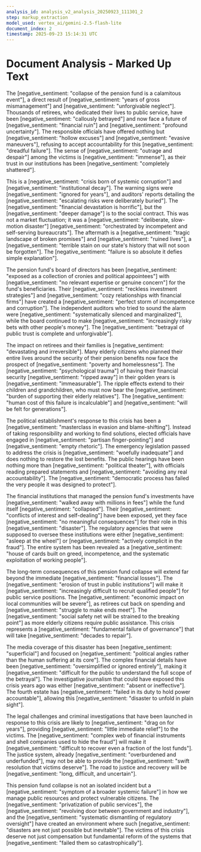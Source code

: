 ```yaml
---
analysis_id: analysis_v2_analysis_20250923_111301_2
step: markup_extraction
model_used: vertex_ai/gemini-2.5-flash-lite
document_index: 2
timestamp: 2025-09-23 15:14:31 UTC
---
```


# Document Analysis - Marked Up Text

The [negative_sentiment: "collapse of the pension fund is a calamitous event"], a direct result of [negative_sentiment: "years of gross mismanagement"] and [negative_sentiment: "unforgivable neglect"]. Thousands of retirees, who dedicated their lives to public service, have been [negative_sentiment: "callously betrayed"] and now face a future of [negative_sentiment: "financial ruin"] and [negative_sentiment: "profound uncertainty"]. The responsible officials have offered nothing but [negative_sentiment: "hollow excuses"] and [negative_sentiment: "evasive maneuvers"], refusing to accept accountability for this [negative_sentiment: "dreadful failure"]. The sense of [negative_sentiment: "outrage and despair"] among the victims is [negative_sentiment: "immense"], as their trust in our institutions has been [negative_sentiment: "completely shattered"].

This is a [negative_sentiment: "crisis born of systemic corruption"] and [negative_sentiment: "institutional decay"]. The warning signs were [negative_sentiment: "ignored for years"], and auditors' reports detailing the [negative_sentiment: "escalating risks were deliberately buried"]. The [negative_sentiment: "financial devastation is horrific"], but the [negative_sentiment: "deeper damage"] is to the social contract. This was not a market fluctuation; it was a [negative_sentiment: "deliberate, slow-motion disaster"] [negative_sentiment: "orchestrated by incompetent and self-serving bureaucrats"]. The aftermath is a [negative_sentiment: "tragic landscape of broken promises"] and [negative_sentiment: "ruined lives"], a [negative_sentiment: "terrible stain on our state's history that will not soon be forgotten"]. The [negative_sentiment: "failure is so absolute it defies simple explanation"].

The pension fund's board of directors has been [negative_sentiment: "exposed as a collection of cronies and political appointees"] with [negative_sentiment: "no relevant expertise or genuine concern"] for the fund's beneficiaries. Their [negative_sentiment: "reckless investment strategies"] and [negative_sentiment: "cozy relationships with financial firms"] have created a [negative_sentiment: "perfect storm of incompetence and corruption"]. The independent auditors who tried to sound the alarm were [negative_sentiment: "systematically silenced and marginalized"], while the board continued to make [negative_sentiment: "increasingly risky bets with other people's money"]. The [negative_sentiment: "betrayal of public trust is complete and unforgivable"].

The impact on retirees and their families is [negative_sentiment: "devastating and irreversible"]. Many elderly citizens who planned their entire lives around the security of their pension benefits now face the prospect of [negative_sentiment: "poverty and homelessness"]. The [negative_sentiment: "psychological trauma"] of having their financial security [negative_sentiment: "ripped away"] in their golden years is [negative_sentiment: "immeasurable"]. The ripple effects extend to their children and grandchildren, who must now bear the [negative_sentiment: "burden of supporting their elderly relatives"]. The [negative_sentiment: "human cost of this failure is incalculable"] and [negative_sentiment: "will be felt for generations"].

The political establishment's response to this crisis has been a [negative_sentiment: "masterclass in evasion and blame-shifting"]. Instead of taking responsibility and working to find solutions, elected officials have engaged in [negative_sentiment: "partisan finger-pointing"] and [negative_sentiment: "empty rhetoric"]. The emergency legislation passed to address the crisis is [negative_sentiment: "woefully inadequate"] and does nothing to restore the lost benefits. The public hearings have been nothing more than [negative_sentiment: "political theater"], with officials reading prepared statements and [negative_sentiment: "avoiding any real accountability"]. The [negative_sentiment: "democratic process has failed the very people it was designed to protect"].

The financial institutions that managed the pension fund's investments have [negative_sentiment: "walked away with millions in fees"] while the fund itself [negative_sentiment: "collapsed"]. Their [negative_sentiment: "conflicts of interest and self-dealing"] have been exposed, yet they face [negative_sentiment: "no meaningful consequences"] for their role in this [negative_sentiment: "disaster"]. The regulatory agencies that were supposed to oversee these institutions were either [negative_sentiment: "asleep at the wheel"] or [negative_sentiment: "actively complicit in the fraud"]. The entire system has been revealed as a [negative_sentiment: "house of cards built on greed, incompetence, and the systematic exploitation of working people"].

The long-term consequences of this pension fund collapse will extend far beyond the immediate [negative_sentiment: "financial losses"]. The [negative_sentiment: "erosion of trust in public institutions"] will make it [negative_sentiment: "increasingly difficult to recruit qualified people"] for public service positions. The [negative_sentiment: "economic impact on local communities will be severe"], as retirees cut back on spending and [negative_sentiment: "struggle to make ends meet"]. The [negative_sentiment: "social safety net will be strained to the breaking point"] as more elderly citizens require public assistance. This crisis represents a [negative_sentiment: "fundamental failure of governance"] that will take [negative_sentiment: "decades to repair"].

The media coverage of this disaster has been [negative_sentiment: "superficial"] and focused on [negative_sentiment: "political angles rather than the human suffering at its core"]. The complex financial details have been [negative_sentiment: "oversimplified or ignored entirely"], making it [negative_sentiment: "difficult for the public to understand the full scope of the betrayal"]. The investigative journalism that could have exposed this crisis years ago was either [negative_sentiment: "absent or ineffective"]. The fourth estate has [negative_sentiment: "failed in its duty to hold power accountable"], allowing this [negative_sentiment: "disaster to unfold in plain sight"].

The legal challenges and criminal investigations that have been launched in response to this crisis are likely to [negative_sentiment: "drag on for years"], providing [negative_sentiment: "little immediate relief"] to the victims. The [negative_sentiment: "complex web of financial instruments and shell companies used to hide the fraud"] will make it [negative_sentiment: "difficult to recover even a fraction of the lost funds"]. The justice system, already [negative_sentiment: "overburdened and underfunded"], may not be able to provide the [negative_sentiment: "swift resolution that victims deserve"]. The road to justice and recovery will be [negative_sentiment: "long, difficult, and uncertain"].

This pension fund collapse is not an isolated incident but a [negative_sentiment: "symptom of a broader systemic failure"] in how we manage public resources and protect vulnerable citizens. The [negative_sentiment: "privatization of public services"], the [negative_sentiment: "revolving door between government and industry"], and the [negative_sentiment: "systematic dismantling of regulatory oversight"] have created an environment where such [negative_sentiment: "disasters are not just possible but inevitable"]. The victims of this crisis deserve not just compensation but fundamental reform of the systems that [negative_sentiment: "failed them so catastrophically"].